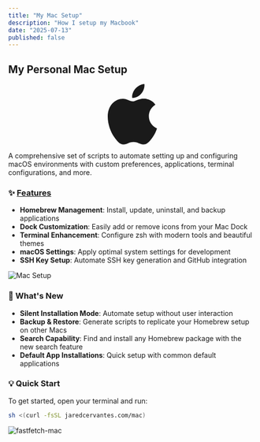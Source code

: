 ```yaml
---
title: "My Mac Setup"
description: "How I setup my Macbook"
date: "2025-07-13"
published: false
---
```


## My Personal Mac Setup

<div style="text-align: center;">
    <svg style="width: 100px; height: auto;" xmlns="http://www.w3.org/2000/svg" xml:space="preserve" viewBox="0 0 814 1000">
        <path fill="currentColor" d="M788.1 340.9c-5.8 4.5-108.2 62.2-108.2 190.5 0 148.4 130.3 200.9 134.2 202.2-.6 3.2-20.7 71.9-68.7 141.9-42.8 61.6-87.5 123.1-155.5 123.1s-85.5-39.5-164-39.5c-76.5 0-103.7 40.8-165.9 40.8s-105.6-57-155.5-127C46.7 790.7 0 663 0 541.8c0-194.4 126.4-297.5 250.8-297.5 66.1 0 121.2 43.4 162.7 43.4 39.5 0 101.1-46 176.3-46 28.5 0 130.9 2.6 198.3 99.2zm-234-181.5c31.1-36.9 53.1-88.1 53.1-139.3 0-7.1-.6-14.3-1.9-20.1-50.6 1.9-110.8 33.7-147.1 75.8-28.5 32.4-55.1 83.6-55.1 135.5 0 7.8 1.3 15.6 1.9 18.1 3.2.6 8.4 1.3 13.6 1.3 45.4 0 102.5-30.4 135.5-71.3z"/>
    </svg>
</div>

A comprehensive set of scripts to automate setting up and configuring macOS environments with custom preferences, applications, terminal configurations, and more.

### ✨ [Features](https://github.com/Jaredy899/mac.git)

- **Homebrew Management**: Install, update, uninstall, and backup applications
- **Dock Customization**: Easily add or remove icons from your Mac Dock
- **Terminal Enhancement**: Configure zsh with modern tools and beautiful themes
- **macOS Settings**: Apply optimal system settings for development
- **SSH Key Setup**: Automate SSH key generation and GitHub integration

![Mac Setup](https://qmpdliftraf4pov3.public.blob.vercel-storage.com/mac-setup-gXNVXltXbqBZl0ghl3mX2kW4POuGyR.webp)

### 🎯 What's New

- **Silent Installation Mode**: Automate setup without user interaction
- **Backup & Restore**: Generate scripts to replicate your Homebrew setup on other Macs
- **Search Capability**: Find and install any Homebrew package with the new search feature
- **Default App Installations**: Quick setup with common default applications

### 💡 Quick Start

To get started, open your terminal and run:

```zsh
sh <(curl -fsSL jaredcervantes.com/mac)
```

![fastfetch-mac](https://qmpdliftraf4pov3.public.blob.vercel-storage.com/fastfetch-mac-pbAGCG2s6AYvLC0PW1U03Pdzh2nj8X.webp)
